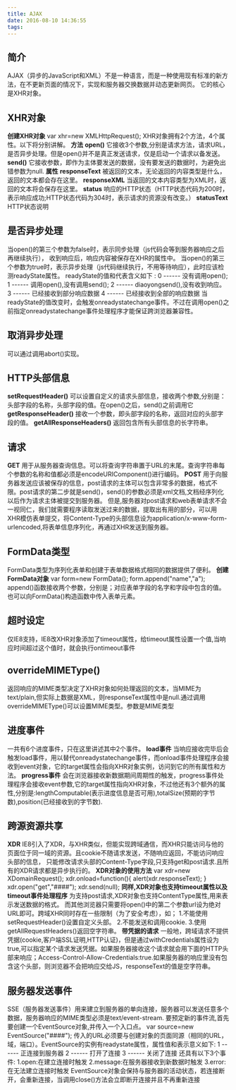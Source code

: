 ```yaml
---
title: AJAX
date: 2016-08-10 14:36:55
tags:
---
```

<h2>简介</h2>
AJAX（异步的JavaScript和XML）不是一种语言，而是一种使用现有标准的新方法，在不更新页面的情况下，实现和服务器交换数据并动态更新网页。
它的核心是XHR对象。
<h2>XHR对象</h2>
<strong>创建XHR对象</strong>
var xhr=new XMLHttpRequest();
XHR对象拥有2个方法，4个属性。以下将分别讲解。
<strong>方法</strong>
<strong>open()</strong>
它接收3个参数,分别是请求方法，请求URL，是否异步处理。但是open()并不是真正发送请求，仅是启动一个请求以备发送。
<strong>send()</strong>
它接收参数，即作为主体要发送的数据，没有要发送的数据时，为避免出错参数为null.
<strong>属性</strong>
<strong>responseText</strong>
被返回的文本，无论返回的内容类型是什么，返回的文本都会存在这里。
<strong>responseXML</strong>
当返回的文本内容类型为XML时，返回的文本将会保存在这里。
<strong>status</strong>
响应的HTTP状态（HTTP状态代码为200时，表示响应成功;HTTP状态代码为304时，表示请求的资源没有改变。）
<strong>statusText</strong>
HTTP状态说明
<h2>是否异步处理</h2>
当open()的第三个参数为false时，表示同步处理（js代码会等到服务器响应之后再继续执行），
收到响应后，响应内容被保存在XHR的属性中。
当open()的第三个参数为true时，表示异步处理（js代码继续执行，不用等待响应），此时应该检测readyState属性。
readyState的值和代表含义如下 :
0 ------ 没有调用open();
1 ------ 调用open(),没有调用send();
2 ------ diaoyongsend(),没有收到响应。
3 ------ 已经接收到部分响应数据
4 ------ 已经接收到全部的响应数据
当readyState的值改变时，会触发onreadystatechange事件。不过在调用open()之前指定onreadystatechange事件处理程序才能保证跨浏览器兼容性。
<h2>取消异步处理</h2>
可以通过调用abort()实现。
<h2>HTTP头部信息</h2>
<strong>setRequestHeader()</strong>
可以设置自定义的请求头部信息，接收两个参数,分别是：头部字段的名称，头部字段的值。在open()之后，send()之前调用它
<strong>getResponseHeader()</strong>
接收一个参数，即头部字段的名称，返回对应的头部字段的值。
<strong>getAllResponseHeaders()</strong>
返回包含所有头部信息的长字符串。
<h2>请求</h2>
<strong>GET</strong>
用于从服务器查询信息。可以将查询字符串置于URL的末尾。查询字符串每个参数的名称和值都必须是encodeURIComponent()进行编码。
<strong>POST</strong>
用于向服务器发送应该被保存的信息，post请求的主体可以包含非常多的数据，格式不限。post请求的第二步就是send()，send()的参数必须是xml文档,文档经序列化以后作为请求主体被提交到服务器。
但是,服务器对post请求和web表单请求不会一视同仁，我们就需要程序读取发送过来的数据，提取出有用的部分，可以用XHR模仿表单提交，将Content-Type的头部信息设为application/x-www-form-urlencoded,将表单信息序列化，再通过XHR发送到服务器。
<h2>FormData类型</h2>
FormData类型为序列化表单和创建于表单数据格式相同的数据提供了便利。
<strong>创建FormData对象</strong>
var form=new FormData();
form.append("name","a");
append()函数接收两个参数，分别是；对应表单字段的名字和字段中包含的值。
也可以向FormData()构造函数中传入表单元素。
<h2>超时设定</h2>
仅IE8支持，IE8改XHR对象添加了timeout属性，给timeout属性设置一个值,当响应时间超过这个值时，就会执行ontimeout事件
<h2>overrideMIMEType()</h2>
返回响应的MIME类型决定了XHR对象如何处理返回的文本，当MIME为text/plain,但实际上数据是XML，则responseText属性中是null.通过调用overrideMIMEType()可以设置MIME类型。参数是MIME类型
<h2>进度事件</h2>
一共有6个进度事件，只在这里讲述其中2个事件。
<strong>load事件</strong>
当响应接收完毕后会触发load事件，用以替代onreadystatechange事件，而onload事件处理程序会接收到event对象，它的target属性会指向XHR对象实例，访问到它的所有属性和方法。
<strong>progress事件</strong>
会在浏览器接收新数据期间周期性的触发，progress事件处理程序会接收event参数,它的target属性指向XHR对象，不过他还有3个额外的属性,分别是:lengthComputable(表示进度信息是否可用),totalSize(预期的字节数),position(已经接收到的字节数).
<h2>跨源资源共享</h2>
<strong>XDR</strong>
IE8引入了XDR，与XHR类似，但能实现跨域通信，而XHR只能访问与他的页面位于同一域的资源。且cookie不随请求发送，不随响应返回，不能访问响应头部的信息，
只能修改请求头部的Content-Type字段,只支持get和post请求.且所有的XDR请求都是异步执行的。
<strong>XDR对象的使用方法</strong>
var xdr=new XDomainRequest();
xdr.onload=function(){
	alert(xdr.responseText);
}
xdr.open("get","####");
xdr.send(null);
<strong>同样,XDR对象也支持timeout属性以及timeout事件处理程序</strong>
为支持post请求,XDR对象也支持ContentType属性,用来表示发送数据的格式。
而其他浏览器只需要将open()中的第二个参数url设为绝对URL即可。跨域XHR同时存在一些限制（为了安全考虑），如；
1.不能使用setRequestHeader()设置自定义头部。
2.不能发送和调用cookie.
3.使用getAllRequestHeaders()返回空字符串。
<strong>带凭据的请求</strong>
一般地，跨域请求不提供凭据(cookie,客户端SSL证明,HTTP认证)，但是通过withCredentials属性设为true,可以指定某个请求发送凭据。如果服务器接收这个请求就会用下面的HTTP头部来响应；Access-Control-Allow-Credentials:true.如果服务器的响应里没有包含这个头部，则浏览器不会把响应交给JS，responseText的值是空字符串。
<h2>服务器发送事件</h2>
SSE（服务器发送事件）用来建立到服务器的单向连接，服务器可以发送任意多个数据，服务器响应的MIME类型必须是text/event-stream.
要预定新的事件流,首先要创建一个EventSource对象,并传入一个入口点。
var source=new EventSource("####");
传入的URL必须要与创建对象的页面同源（相同的URL，域，端口）。EventSource的实例有readystate属性，属性值和表示意义如下:
1 ------ 正连接到服务器
2 ------ 打开了连接
3 ------ 关闭了连接
还具有以下3个事件:
1.open:在建立连接时触发
2.message:在服务器接收到新数据时触发
3.error:在无法建立连接时触发
EventSource对象会保持与服务器的活动状态，若连接断开，会重新连接，当调用close()方法会立即断开连接并且不再重新连接





